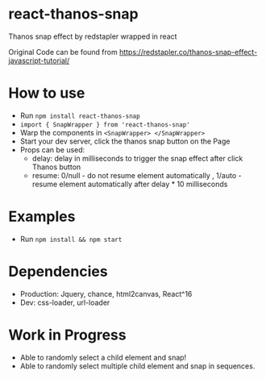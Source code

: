 # react-thanos-snap
Thanos snap effect by redstapler wrapped in react

Original Code can be found from https://redstapler.co/thanos-snap-effect-javascript-tutorial/


# How to use

* Run `npm install react-thanos-snap`
* `import { SnapWrapper } from 'react-thanos-snap'`
* Warp the components in `<SnapWrapper> </SnapWrapper>`
* Start your dev server, click the thanos snap button on the Page
* Props can be used:
  * delay: delay in milliseconds to trigger the snap effect after click Thanos button
  * resume: 0/null - do not resume element automatically , 1/auto - resume element automatically after delay * 10 milliseconds 

# Examples
* Run `npm install && npm start`

# Dependencies
* Production: Jquery, chance, html2canvas, React^16
* Dev: css-loader, url-loader

# Work in Progress
* Able to randomly select a child element and snap!
* Able to randomly select multiple child element and snap in sequences.